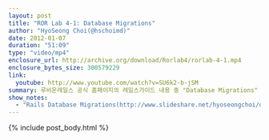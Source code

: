 ```yaml
---
layout: post
title: "ROR Lab 4-1: Database Migrations"
author: "HyoSeong Choi(@hschoimd)"
date: 2012-01-07
duration: "51:09"
type: "video/mp4"
enclosure_url: http://archive.org/download/Rorlab4/rorlab-4-1.mp4
enclosure_bytes_size: 300579229
link:
  youtube: http://www.youtube.com/watch?v=SU6k2-b-jSM
summary: 루비온레일스 공식 홈페이지의 레일스가이드 내용 중 "Database Migrations" 부분을 중심으로 공개 강의를 진행합니다.
show_notes:
  - "Rails Database Migrations(http://www.slideshare.net/hyoseongchoi/database-migration)"
---
```


{% include post_body.html %}